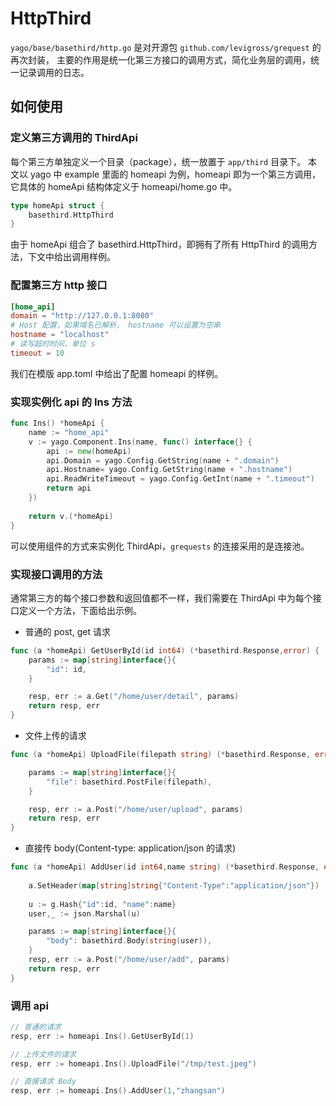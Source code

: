 # HttpThird

`yago/base/basethird/http.go` 是对开源包 `github.com/levigross/grequest` 的再次封装，
主要的作用是统一化第三方接口的调用方式，简化业务层的调用，统一记录调用的日志。

## 如何使用
### 定义第三方调用的 ThirdApi
每个第三方单独定义一个目录（package），统一放置于 `app/third` 目录下。
本文以 yago 中 example 里面的 homeapi 为例，homeapi 即为一个第三方调用，
它具体的 homeApi 结构体定义于 homeapi/home.go 中。

```go
type homeApi struct {
	basethird.HttpThird
}
```

由于 homeApi 组合了 basethird.HttpThird，即拥有了所有 HttpThird 的调用方法，下文中给出调用样例。

### 配置第三方 http 接口
```toml
[home_api]
domain = "http://127.0.0.1:8080"
# Host 配置，如果域名已解析， hostname 可以设置为空串
hostname = "localhost"
# 读写超时时间，单位 s
timeout = 10
```
我们在模版 app.toml 中给出了配置 homeapi 的样例。

### 实现实例化 api 的 Ins 方法
```go
func Ins() *homeApi {
	name := "home_api"
	v := yago.Component.Ins(name, func() interface{} {
		api := new(homeApi)
		api.Domain = yago.Config.GetString(name + ".domain")
		api.Hostname= yago.Config.GetString(name + ".hostname")
		api.ReadWriteTimeout = yago.Config.GetInt(name + ".timeout")
		return api
	})
	
	return v.(*homeApi)
}
```
可以使用组件的方式来实例化 ThirdApi，`grequests` 的连接采用的是连接池。

### 实现接口调用的方法
通常第三方的每个接口参数和返回值都不一样，我们需要在 ThirdApi 中为每个接口定义一个方法，下面给出示例。

* 普通的 post, get 请求

```go
func (a *homeApi) GetUserById(id int64) (*basethird.Response,error) {
	params := map[string]interface{}{
		"id": id,
	}

	resp, err := a.Get("/home/user/detail", params)
	return resp, err
}
```

* 文件上传的请求

```go
func (a *homeApi) UploadFile(filepath string) (*basethird.Response, error){

	params := map[string]interface{}{
		"file": basethird.PostFile(filepath),
	}

	resp, err := a.Post("/home/user/upload", params)
	return resp, err
}
```

* 直接传 body(Content-type: application/json 的请求)

```go
func (a *homeApi) AddUser(id int64,name string) (*basethird.Response, error){
	
	a.SetHeader(map[string]string{"Content-Type":"application/json"})
	
	u := g.Hash{"id":id, "name":name}
	user,_ := json.Marshal(u)

	params := map[string]interface{}{
		"body": basethird.Body(string(user)),
	}
	resp, err := a.Post("/home/user/add", params)
	return resp, err
}
```

### 调用 api
```go
// 普通的请求
resp, err := homeapi.Ins().GetUserById(1)

// 上传文件的请求
resp, err := homeapi.Ins().UploadFile("/tmp/test.jpeg")

// 直接请求 Body
resp, err := homeapi.Ins().AddUser(1,"zhangsan")
```


